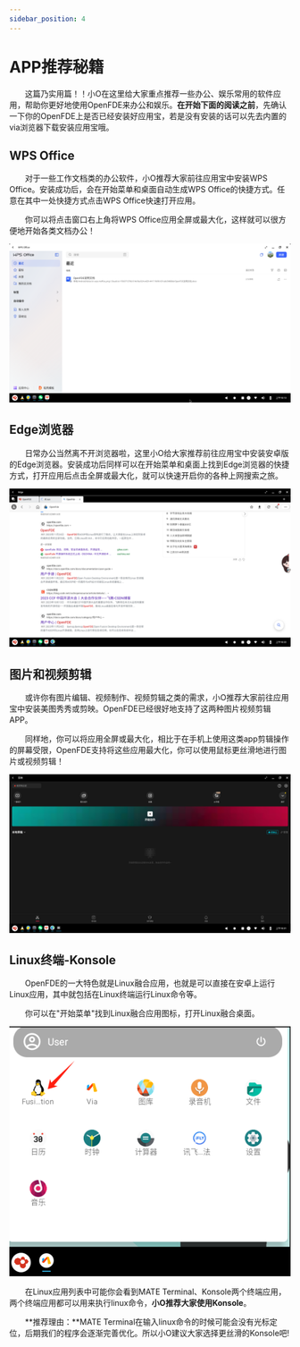```yaml
---
sidebar_position: 4
---
```


# APP推荐秘籍

&emsp;&emsp;这篇乃实用篇！！小O在这里给大家重点推荐一些办公、娱乐常用的软件应用，帮助你更好地使用OpenFDE来办公和娱乐。**在开始下面的阅读之前**，先确认一下你的OpenFDE上是否已经安装好应用宝，若是没有安装的话可以先去内置的via浏览器下载安装应用宝哦。

## WPS Office

&emsp;&emsp;对于一些工作文档类的办公软件，小O推荐大家前往应用宝中安装WPS Office。安装成功后，会在开始菜单和桌面自动生成WPS Office的快捷方式。任意在其中一处快捷方式点击WPS Office快速打开应用。

&emsp;&emsp;你可以将点击窗口右上角将WPS Office应用全屏或最大化，这样就可以很方便地开始各类文档办公！

![wps](./img/wps.png)

## Edge浏览器

&emsp;&emsp;日常办公当然离不开浏览器啦，这里小O给大家推荐前往应用宝中安装安卓版的Edge浏览器。安装成功后同样可以在开始菜单和桌面上找到Edge浏览器的快捷方式，打开应用后点击全屏或最大化，就可以快速开启你的各种上网搜索之旅。

![img](./img/Edge.png)

## 图片和视频剪辑

&emsp;&emsp;或许你有图片编辑、视频制作、视频剪辑之类的需求，小O推荐大家前往应用宝中安装美图秀秀或剪映。OpenFDE已经很好地支持了这两种图片视频剪辑APP。

&emsp;&emsp;同样地，你可以将应用全屏或最大化，相比于在手机上使用这类app剪辑操作的屏幕受限，OpenFDE支持将这些应用最大化，你可以使用鼠标更丝滑地进行图片或视频剪辑！

![img](./img/jianying.png)

## Linux终端-Konsole

&emsp;&emsp;OpenFDE的一大特色就是Linux融合应用，也就是可以直接在安卓上运行Linux应用，其中就包括在Linux终端运行Linux命令等。

&emsp;&emsp;你可以在"开始菜单"找到Linux融合应用图标，打开Linux融合桌面。

![linux](./img/net-start.png)

&emsp;&emsp;在Linux应用列表中可能你会看到MATE Terminal、Konsole两个终端应用，两个终端应用都可以用来执行linux命令，**小O推荐大家使用Konsole**。

&emsp;&emsp;**推荐理由：**MATE Terminal在输入linux命令的时候可能会没有光标定位，后期我们的程序会逐渐完善优化。所以小O建议大家选择更丝滑的Konsole吧!